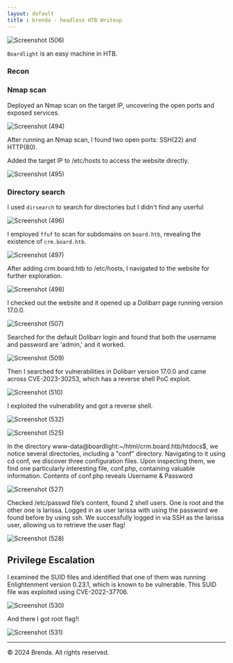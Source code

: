 ```yaml
---
layout: default
title : brenda - headless HTB Writeup
---
```


![Screenshot (506)](https://github.com/user-attachments/assets/de43d77c-fb39-4630-a345-2cb5d70efdbc)

`Boardlight` is an easy machine in HTB.

### Recon
### Nmap scan

Deployed an Nmap scan on the target IP, uncovering the open ports and exposed services. 

![Screenshot (494)](https://github.com/user-attachments/assets/89a0faf8-7d44-4591-b2f9-4d56ec38584e)

After running an Nmap scan, I found two open ports: SSH(22) and HTTP(80). 

Added the target IP to /etc/hosts to access the website directly. 

![Screenshot (495)](https://github.com/user-attachments/assets/e3d7ec7a-6c91-4743-a131-46c380f2a033)

### Directory search

I used `dirsearch` to search for directories but I didn't find any userful

![Screenshot (496)](https://github.com/user-attachments/assets/5e2f3cca-3f66-41bc-ad8e-f3d06d5090fc)

I employed `ffuf` to scan for subdomains on `board.htb`, revealing the existence of `crm.board.htb`. 

![Screenshot (497)](https://github.com/user-attachments/assets/9c0bb27b-8303-4a1b-8f09-23ef3d4dbf91)

After adding crm.board.htb to /etc/hosts, I navigated to the website for further exploration.

![Screenshot (498)](https://github.com/user-attachments/assets/3737f128-10ce-498e-b287-e6b32e2cba6e)

I checked out the website and it opened up a Dolibarr page running version 17.0.0.

![Screenshot (507)](https://github.com/user-attachments/assets/0a2e44d4-d0b7-4565-be28-a066b9fd734c)

Searched for the default Dolibarr login and found that both the username and password are 'admin,' and it worked.

![Screenshot (509)](https://github.com/user-attachments/assets/1f78da5f-7735-408f-9355-ba7802e312f8)

Then I searched for vulnerabilities in Dolibarr version 17.0.0 and came across CVE-2023-30253, which has a reverse shell PoC exploit.

![Screenshot (510)](https://github.com/user-attachments/assets/c7867b30-e9c0-4a58-8c31-f8ba43bbc78d)

I exploited the vulnerability and got a reverse shell.

![Screenshot (532)](https://github.com/user-attachments/assets/4983cea9-b5e6-468f-bdbe-f3aa2ad9eba9)

![Screenshot (525)](https://github.com/user-attachments/assets/4e77dd65-5468-4f22-a066-8780ca493553)

In the directory www-data@boardlight:~/html/crm.board.htb/htdocs$, we notice several directories, including a "conf" directory. Navigating to it using cd conf, we discover three configuration files. Upon inspecting them, we find one particularly interesting file, conf.php, containing valuable information. Contents of conf.php reveals Username & Password

![Screenshot (527)](https://github.com/user-attachments/assets/eabdd1d0-4537-41b2-888b-f015ea62f109)

Checked /etc/passwd file’s content, found 2 shell users. One is root and the other one is larissa. Logged in as user larissa with using the password we found before by using ssh.
We successfully logged in via SSH as the larissa user, allowing us to retrieve the user flag!

![Screenshot (528)](https://github.com/user-attachments/assets/27d99322-9042-4359-b6da-dba717a161c9)

## Privilege Escalation

I examined the SUID files and identified that one of them was running Enlightenment version 0.23.1, which is known to be vulnerable. This SUID file was exploited using CVE-2022-37706.

![Screenshot (530)](https://github.com/user-attachments/assets/95c94f00-3fd0-4d18-9b29-4363d361029e)

And there I got root flag!!

![Screenshot (531)](https://github.com/user-attachments/assets/eb2af408-d858-4cbb-8b67-9b6d3fddddb4)


* * *


<footer>
    <p>&copy; 2024 Brenda. All rights reserved.</p>
  </footer>






























